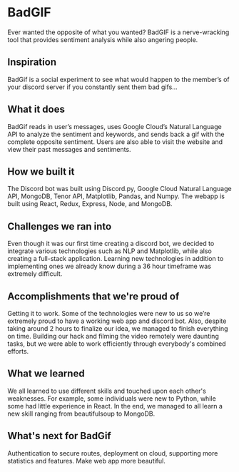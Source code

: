 # BadGIF
Ever wanted the opposite of what you wanted? BadGIF is a nerve-wracking tool that provides sentiment analysis while also angering people.

## Inspiration
BadGif is a social experiment to see what would happen to the member’s of your discord server if you constantly sent them bad gifs...

## What it does
BadGif reads in user’s messages, uses Google Cloud’s Natural Language API to analyze the sentiment and keywords, and sends back a gif with the complete opposite sentiment. Users are also able to visit the website and view their past messages and sentiments.

## How we built it
The Discord bot was built using Discord.py, Google Cloud Natural Language API, MongoDB, Tenor API, Matplotlib, Pandas, and Numpy. The webapp is built using React, Redux, Express, Node, and MongoDB.

## Challenges we ran into
Even though it was our first time creating a discord bot, we decided to integrate various technologies such as NLP and Matplotlib, while also creating a full-stack application. Learning new technologies in addition to implementing ones we already know during a 36 hour timeframe was extremely difficult.

## Accomplishments that we're proud of
Getting it to work. Some of the technologies were new to us so we’re extremely proud to have a working web app and discord bot. Also, despite taking around 2 hours to finalize our idea, we managed to finish everything on time. Building our hack and filming the video remotely were daunting tasks, but we were able to work efficiently through everybody's combined efforts.

## What we learned
We all learned to use different skills and touched upon each other's weaknesses. For example, some individuals were new to Python, while some had little experience in React. In the end, we managed to all learn a new skill ranging from beautifulsoup to MongoDB.

## What's next for BadGif
Authentication to secure routes, deployment on cloud, supporting more statistics and features. Make web app more beautiful.
